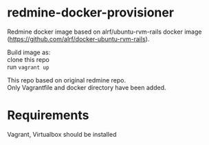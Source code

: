 # redmine-docker-provisioner
Redmine docker image based on alrf/ubuntu-rvm-rails docker image (https://github.com/alrf/docker-ubuntu-rvm-rails).  

Build image as:  
clone this repo  
run `vagrant up` 

This repo based on original redmine repo.  
Only Vagrantfile and docker directory have been added.  

# Requirements  
Vagrant, Virtualbox should be installed  
